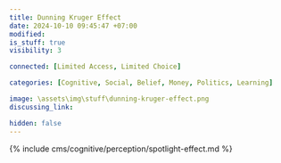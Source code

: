 ```yaml
---
title: Dunning Kruger Effect
date: 2024-10-10 09:45:47 +07:00
modified: 
is_stuff: true
visibility: 3

connected: [Limited Access, Limited Choice]

categories: [Cognitive, Social, Belief, Money, Politics, Learning]

image: \assets\img\stuff\dunning-kruger-effect.png
discussing_link: 

hidden: false
---
```


{% include cms/cognitive/perception/spotlight-effect.md %}